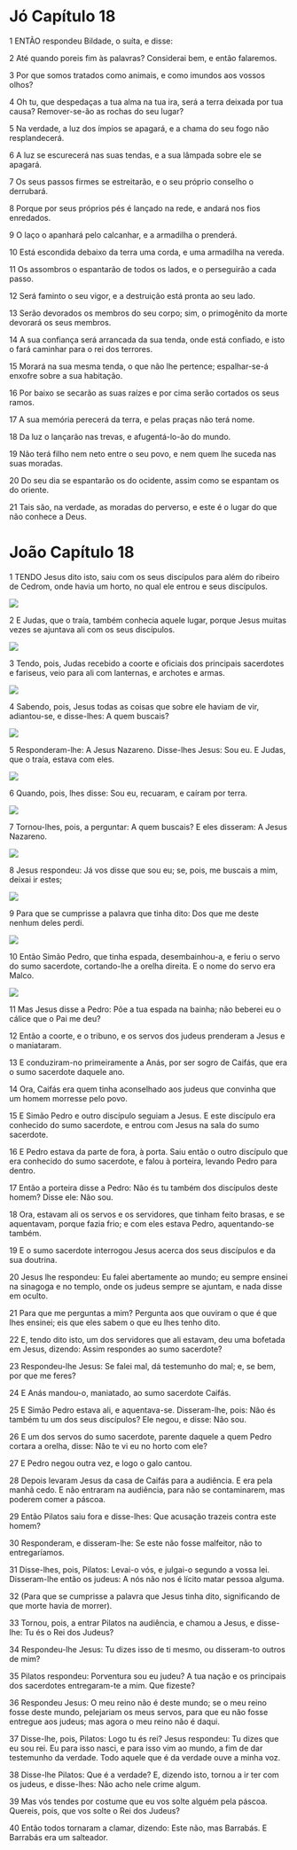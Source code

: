 # Jó Capítulo 18

1	ENTÃO respondeu Bildade, o suíta, e disse:

2	Até quando poreis fim às palavras? Considerai bem, e então falaremos.

3	Por que somos tratados como animais, e como imundos aos vossos olhos?

4	Oh tu, que despedaças a tua alma na tua ira, será a terra deixada por tua causa? Remover-se-ão as rochas do seu lugar?

5	Na verdade, a luz dos ímpios se apagará, e a chama do seu fogo não resplandecerá.

6	A luz se escurecerá nas suas tendas, e a sua lâmpada sobre ele se apagará.

7	Os seus passos firmes se estreitarão, e o seu próprio conselho o derrubará.

8	Porque por seus próprios pés é lançado na rede, e andará nos fios enredados.

9	O laço o apanhará pelo calcanhar, e a armadilha o prenderá.

10	Está escondida debaixo da terra uma corda, e uma armadilha na vereda.

11	Os assombros o espantarão de todos os lados, e o perseguirão a cada passo.

12	Será faminto o seu vigor, e a destruição está pronta ao seu lado.

13	Serão devorados os membros do seu corpo; sim, o primogênito da morte devorará os seus membros.

14	A sua confiança será arrancada da sua tenda, onde está confiado, e isto o fará caminhar para o rei dos terrores.

15	Morará na sua mesma tenda, o que não lhe pertence; espalhar-se-á enxofre sobre a sua habitação.

16	Por baixo se secarão as suas raízes e por cima serão cortados os seus ramos.

17	A sua memória perecerá da terra, e pelas praças não terá nome.

18	Da luz o lançarão nas trevas, e afugentá-lo-ão do mundo.

19	Não terá filho nem neto entre o seu povo, e nem quem lhe suceda nas suas moradas.

20	Do seu dia se espantarão os do ocidente, assim como se espantam os do oriente.

21	Tais são, na verdade, as moradas do perverso, e este é o lugar do que não conhece a Deus.

# João Capítulo 18

1	TENDO Jesus dito isto, saiu com os seus discípulos para além do ribeiro de Cedrom, onde havia um horto, no qual ele entrou e seus discípulos.

![](.img/43_Jn_18_01_RG.jpg)

2	E Judas, que o traía, também conhecia aquele lugar, porque Jesus muitas vezes se ajuntava ali com os seus discípulos.

![](.img/43_Jn_18_02_RG.jpg)

3	Tendo, pois, Judas recebido a coorte e oficiais dos principais sacerdotes e fariseus, veio para ali com lanternas, e archotes e armas.

![](.img/43_Jn_18_03_RG.jpg)

4	Sabendo, pois, Jesus todas as coisas que sobre ele haviam de vir, adiantou-se, e disse-lhes: A quem buscais?

![](.img/43_Jn_18_04_RG.jpg)

5	Responderam-lhe: A Jesus Nazareno. Disse-lhes Jesus: Sou eu. E Judas, que o traía, estava com eles.

![](.img/43_Jn_18_05_RG.jpg)

6	Quando, pois, lhes disse: Sou eu, recuaram, e caíram por terra.

![](.img/43_Jn_18_06_RG.jpg)

7	Tornou-lhes, pois, a perguntar: A quem buscais? E eles disseram: A Jesus Nazareno.

![](.img/43_Jn_18_07_RG.jpg)

8	Jesus respondeu: Já vos disse que sou eu; se, pois, me buscais a mim, deixai ir estes;

![](.img/43_Jn_18_08_RG.jpg)

9	Para que se cumprisse a palavra que tinha dito: Dos que me deste nenhum deles perdi.

![](.img/43_Jn_18_09_RG.jpg)

10	Então Simão Pedro, que tinha espada, desembainhou-a, e feriu o servo do sumo sacerdote, cortando-lhe a orelha direita. E o nome do servo era Malco.

![](.img/43_Jn_18_10_RG.jpg)

11	Mas Jesus disse a Pedro: Põe a tua espada na bainha; não beberei eu o cálice que o Pai me deu?

12	Então a coorte, e o tribuno, e os servos dos judeus prenderam a Jesus e o maniataram.

13	E conduziram-no primeiramente a Anás, por ser sogro de Caifás, que era o sumo sacerdote daquele ano.

14	Ora, Caifás era quem tinha aconselhado aos judeus que convinha que um homem morresse pelo povo.

15	E Simão Pedro e outro discípulo seguiam a Jesus. E este discípulo era conhecido do sumo sacerdote, e entrou com Jesus na sala do sumo sacerdote.

16	E Pedro estava da parte de fora, à porta. Saiu então o outro discípulo que era conhecido do sumo sacerdote, e falou à porteira, levando Pedro para dentro.

17	Então a porteira disse a Pedro: Não és tu também dos discípulos deste homem? Disse ele: Não sou.

18	Ora, estavam ali os servos e os servidores, que tinham feito brasas, e se aquentavam, porque fazia frio; e com eles estava Pedro, aquentando-se também.

19	E o sumo sacerdote interrogou Jesus acerca dos seus discípulos e da sua doutrina.

20	Jesus lhe respondeu: Eu falei abertamente ao mundo; eu sempre ensinei na sinagoga e no templo, onde os judeus sempre se ajuntam, e nada disse em oculto.

21	Para que me perguntas a mim? Pergunta aos que ouviram o que é que lhes ensinei; eis que eles sabem o que eu lhes tenho dito.

22	E, tendo dito isto, um dos servidores que ali estavam, deu uma bofetada em Jesus, dizendo: Assim respondes ao sumo sacerdote?

23	Respondeu-lhe Jesus: Se falei mal, dá testemunho do mal; e, se bem, por que me feres?

24	E Anás mandou-o, maniatado, ao sumo sacerdote Caifás.

25	E Simão Pedro estava ali, e aquentava-se. Disseram-lhe, pois: Não és também tu um dos seus discípulos? Ele negou, e disse: Não sou.

26	E um dos servos do sumo sacerdote, parente daquele a quem Pedro cortara a orelha, disse: Não te vi eu no horto com ele?

27	E Pedro negou outra vez, e logo o galo cantou.

28	Depois levaram Jesus da casa de Caifás para a audiência. E era pela manhã cedo. E não entraram na audiência, para não se contaminarem, mas poderem comer a páscoa.

29	Então Pilatos saiu fora e disse-lhes: Que acusação trazeis contra este homem?

30	Responderam, e disseram-lhe: Se este não fosse malfeitor, não to entregaríamos.

31	Disse-lhes, pois, Pilatos: Levai-o vós, e julgai-o segundo a vossa lei. Disseram-lhe então os judeus: A nós não nos é lícito matar pessoa alguma.

32	(Para que se cumprisse a palavra que Jesus tinha dito, significando de que morte havia de morrer).

33	Tornou, pois, a entrar Pilatos na audiência, e chamou a Jesus, e disse-lhe: Tu és o Rei dos Judeus?

34	Respondeu-lhe Jesus: Tu dizes isso de ti mesmo, ou disseram-to outros de mim?

35	Pilatos respondeu: Porventura sou eu judeu? A tua nação e os principais dos sacerdotes entregaram-te a mim. Que fizeste?

36	Respondeu Jesus: O meu reino não é deste mundo; se o meu reino fosse deste mundo, pelejariam os meus servos, para que eu não fosse entregue aos judeus; mas agora o meu reino não é daqui.

37	Disse-lhe, pois, Pilatos: Logo tu és rei? Jesus respondeu: Tu dizes que eu sou rei. Eu para isso nasci, e para isso vim ao mundo, a fim de dar testemunho da verdade. Todo aquele que é da verdade ouve a minha voz.

38	Disse-lhe Pilatos: Que é a verdade? E, dizendo isto, tornou a ir ter com os judeus, e disse-lhes: Não acho nele crime algum.

39	Mas vós tendes por costume que eu vos solte alguém pela páscoa. Quereis, pois, que vos solte o Rei dos Judeus?

40	Então todos tornaram a clamar, dizendo: Este não, mas Barrabás. E Barrabás era um salteador.


